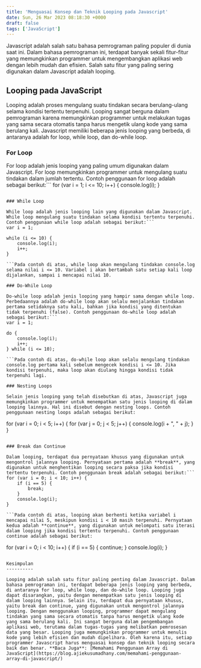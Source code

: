 ```yaml
---
title: 'Menguasai Konsep dan Teknik Looping pada Javascript'
date: Sun, 26 Mar 2023 08:18:30 +0000
draft: false
tags: ['JavaScript']
---
```


Javascript adalah salah satu bahasa pemrograman paling populer di dunia saat ini. Dalam bahasa pemrograman ini, terdapat banyak sekali fitur-fitur yang memungkinkan programmer untuk mengembangkan aplikasi web dengan lebih mudah dan efisien. Salah satu fitur yang paling sering digunakan dalam Javascript adalah looping.

Looping pada JavaScript
-----------------------

Looping adalah proses mengulang suatu tindakan secara berulang-ulang selama kondisi tertentu terpenuhi. Looping sangat berguna dalam pemrograman karena memungkinkan programmer untuk melakukan tugas yang sama secara otomatis tanpa harus mengetik ulang kode yang sama berulang kali. Javascript memiliki beberapa jenis looping yang berbeda, di antaranya adalah for loop, while loop, dan do-while loop.

### For Loop

For loop adalah jenis looping yang paling umum digunakan dalam Javascript. For loop memungkinkan programmer untuk mengulang suatu tindakan dalam jumlah tertentu. Contoh penggunaan for loop adalah sebagai berikut:```
for (var i = 1; i <= 10; i++) {
    console.log(i);
}

```Pada contoh di atas, for loop akan mengulang tindakan console.log sebanyak 10 kali. Variabel i akan dimulai dari 1 dan akan terus bertambah satu setiap kali loop dijalankan, sampai i mencapai nilai 10.

### While Loop

While loop adalah jenis looping lain yang digunakan dalam Javascript. While loop mengulang suatu tindakan selama kondisi tertentu terpenuhi. Contoh penggunaan while loop adalah sebagai berikut:```
var i = 1;

while (i <= 10) {
    console.log(i);
    i++;
}

```Pada contoh di atas, while loop akan mengulang tindakan console.log selama nilai i <= 10. Variabel i akan bertambah satu setiap kali loop dijalankan, sampai i mencapai nilai 10.

### Do-While Loop

Do-while loop adalah jenis looping yang hampir sama dengan while loop. Perbedaannya adalah do-while loop akan selalu menjalankan tindakan pertama setidaknya satu kali, bahkan jika kondisi yang ditentukan tidak terpenuhi (false). Contoh penggunaan do-while loop adalah sebagai berikut:```
var i = 1;

do {
    console.log(i);
    i++;
} while (i <= 10);

```Pada contoh di atas, do-while loop akan selalu mengulang tindakan console.log pertama kali sebelum mengecek kondisi i <= 10. Jika kondisi terpenuhi, maka loop akan diulang hingga kondisi tidak terpenuhi lagi.

### Nesting Loops

Selain jenis looping yang telah disebutkan di atas, Javascript juga memungkinkan programmer untuk menempatkan satu jenis looping di dalam looping lainnya. Hal ini disebut dengan nesting loops. Contoh penggunaan nesting loops adalah sebagai berikut:

```
for (var i = 0; i < 5; i++) {
    for (var j = 0; j < 5; j++) {
        console.log(i + ", " + j);
    }
}

```Pada contoh di atas, for loop yang kedua ditempatkan di dalam for loop yang pertama. Hal ini membuat loop kedua diulang sebanyak 5 kali untuk setiap kali loop pertama diulang. Output dari contoh di atas akan mencetak pasangan nilai i dan j dari 0 hingga 4, sebanyak 25 kali.

### Break dan Continue

Dalam looping, terdapat dua pernyataan khusus yang digunakan untuk mengontrol jalannya looping. Pernyataan pertama adalah **break**, yang digunakan untuk menghentikan looping secara paksa jika kondisi tertentu terpenuhi. Contoh penggunaan break adalah sebagai berikut:```
for (var i = 0; i < 10; i++) {
    if (i == 5) {
        break;
    }
    console.log(i);
}

```Pada contoh di atas, looping akan berhenti ketika variabel i mencapai nilai 5, meskipun kondisi i < 10 masih terpenuhi. Pernyataan kedua adalah **continue**, yang digunakan untuk melompati satu iterasi dalam looping jika kondisi tertentu terpenuhi. Contoh penggunaan continue adalah sebagai berikut:

```
for (var i = 0; i < 10; i++) {
    if (i == 5) {
        continue;
    }
    console.log(i);
}

```Pada contoh di atas, nilai 5 tidak akan dicetak karena pernyataan continue akan melompati iterasi pada nilai 5 dan melanjutkan ke nilai 6.

Kesimpulan
----------

Looping adalah salah satu fitur paling penting dalam Javascript. Dalam bahasa pemrograman ini, terdapat beberapa jenis looping yang berbeda, di antaranya for loop, while loop, dan do-while loop. Looping juga dapat disarangkan, yaitu dengan menempatkan satu jenis looping di dalam looping lainnya. Selain itu, terdapat dua pernyataan khusus, yaitu break dan continue, yang digunakan untuk mengontrol jalannya looping. Dengan menggunakan looping, programmer dapat mengulang tindakan yang sama secara otomatis tanpa harus mengetik ulang kode yang sama berulang kali. Ini sangat berguna dalam pengembangan aplikasi web, terutama dalam tugas-tugas yang melibatkan pemrosesan data yang besar. Looping juga memungkinkan programmer untuk menulis kode yang lebih efisien dan mudah dipelihara. Oleh karena itu, setiap programmer Javascript harus menguasai konsep dan teknik looping secara baik dan benar. **Baca Juga**: [Memahami Penggunaan Array di JavaScript](https://blog.ajiekusumadhany.com/memahami-penggunaan-array-di-javascript/)